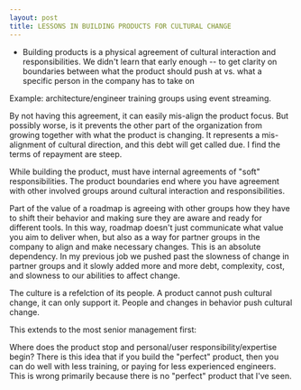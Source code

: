 ```yaml
---
layout: post
title: LESSONS IN BUILDING PRODUCTS FOR CULTURAL CHANGE
---
```



- Building products is a physical agreement of cultural interaction and responsibilities.  We didn't learn that early enough -- to get clarity on boundaries between what the product should push at vs. what a specific person in the company has to take on

Example: architecture/engineer training groups using event streaming.

By not having this agreement, it can easily mis-align the product focus.  But possibly worse, is it prevents the other part of the organization from growing together with what the product is changing.  It represents a mis-alignment of cultural direction, and this debt will get called due. I find the terms of repayment are steep.

While building the product, must have internal agreements of "soft" responsibilities.  The product boundaries end where you have agreement with other involved groups around cultural interaction and responsibilities.

Part of the value of a roadmap is agreeing with other groups how they have to shift their behavior and making sure they are aware and ready for different tools.  In this way, roadmap doesn't just communicate what value you aim to deliver when, but also as a way for partner groups in the company to align and make necessary changes.  This is an absolute dependency.  In my previous job we pushed past the slowness of change in partner groups and it slowly added more and more debt, complexity, cost, and slowness to our abilities to affect change.

The culture is a refelction of its people.  A product cannot push cultural change, it can only support it.  People and changes in behavior push cultural change.

This extends to the most senior management first:

Where does the product stop and personal/user responsibility/expertise begin?  There is this idea that if you build the "perfect" product, then you can do well with less training, or paying for less experienced engineers.  This is wrong primarily because there is no "perfect" product that I've seen.

